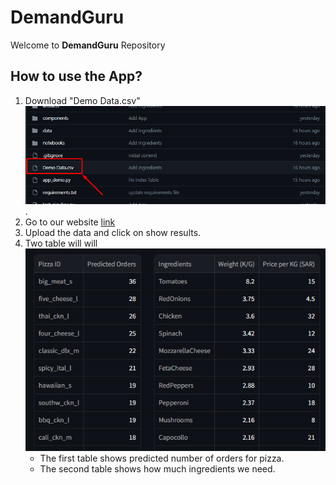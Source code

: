 # DemandGuru
Welcome to **DemandGuru** Repository

## How to use the App?
1. Download "Demo Data.csv" ![Demo Data](image.png).
2. Go to our website [link](https://demandguru.streamlit.app/)
3. Upload the data and click on show results.
4. Two table will will ![Results](image-2.png)
    - The first table shows predicted number of orders for pizza.
    - The second table shows how much ingredients we need.